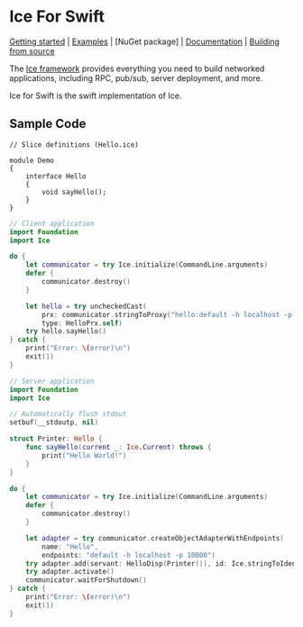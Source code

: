 # Ice For Swift

[Getting started] | [Examples] | [NuGet package] | [Documentation] | [Building from source]

The [Ice framework] provides everything you need to build networked applications, including RPC, pub/sub, server deployment, and more.

Ice for Swift is the swift implementation of Ice.

## Sample Code

```slice
// Slice definitions (Hello.ice)

module Demo
{
    interface Hello
    {
        void sayHello();
    }
}
```

```swift
// Client application
import Foundation
import Ice

do {
    let communicator = try Ice.initialize(CommandLine.arguments)
    defer {
        communicator.destroy()
    }

    let hello = try uncheckedCast(
        prx: communicator.stringToProxy("hello:default -h localhost -p 10000")!,
        type: HelloPrx.self)
    try hello.sayHello()
} catch {
    print("Error: \(error)\n")
    exit(1)
}
```

```swift
// Server application
import Foundation
import Ice

// Automatically flush stdout
setbuf(__stdoutp, nil)

struct Printer: Hello {
    func sayHello(current _: Ice.Current) throws {
        print("Hello World!")
    }
}

do {
    let communicator = try Ice.initialize(CommandLine.arguments)
    defer {
        communicator.destroy()
    }

    let adapter = try communicator.createObjectAdapterWithEndpoints(
        name: "Hello",
        endpoints: "default -h localhost -p 10000")
    try adapter.add(servant: HelloDisp(Printer()), id: Ice.stringToIdentity("hello"))
    try adapter.activate()
    communicator.waitForShutdown()
} catch {
    print("Error: \(error)\n")
    exit(1)
}
```

[Getting started]: https://doc.zeroc.com/ice/3.7/hello-world-application/writing-an-ice-application-with-swift
[Examples]: https://github.com/zeroc-ice/ice-demos/tree/3.7/swift
[Documentation]: https://doc.zeroc.com/ice/3.7
[Building from source]: https://github.com/zeroc-ice/ice/blob/3.7/swift/BUILDING.md
[Ice framework]: https://github.com/zeroc-ice/ice
